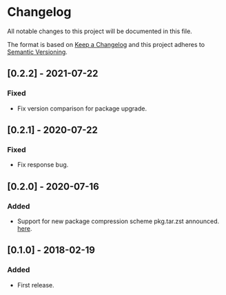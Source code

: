 # Changelog
All notable changes to this project will be documented in this file.

The format is based on [Keep a Changelog](http://keepachangelog.com/en/1.0.0/)
and this project adheres to [Semantic Versioning](http://semver.org/spec/v2.0.0.html).

## [0.2.2] - 2021-07-22
### Fixed
- Fix version comparison for package upgrade.

## [0.2.1] - 2020-07-22
### Fixed
- Fix response bug.

## [0.2.0] - 2020-07-16
### Added
- Support for new package compression scheme pkg.tar.zst announced.
[here](https://www.archlinux.org/news/now-using-zstandard-instead-of-xz-for-package-compression).

## [0.1.0] - 2018-02-19
### Added
- First release.


